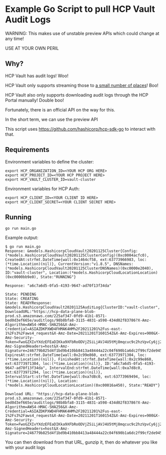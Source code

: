 # Example Go Script to pull HCP Vault Audit Logs

WARNING: This makes use of unstable preview APIs which could change at any time!

USE AT YOUR OWN PERIL


## Why?

HCP Vault has audit logs! Woo!

HCP Vault only supports streaming those to [a small number of places](https://www.hashicorp.com/blog/hcp-vault-adds-3-new-observability-integrations)! Boo!

HCP Vault also only supports downloading audit logs through the HCP Portal manually! Double boo!

Fortunately, there is an official API on the way for this.

In the short term, we can use the preview API

This script uses https://github.com/hashicorp/hcp-sdk-go to interact with that.



## Requirements

Environment variables to define the cluster:

```
export HCP_ORGANIZATION_ID=<YOUR HCP ORG HERE>
export HCP_PROJECT_ID=<YOUR HCP PROJECT HERE>
export HCP_VAULT_CLUSTER_ID=vault-cluster
```

Environment variables for HCP Auth:

```
export HCP_CLIENT_ID=<YOUR CLIENT ID HERE>
export HCP_CLIENT_SECRET=<YOUR CLIENT SECRET HERE>
```

## Running

```
go run main.go
```

Example output:

```
$ go run main.go
Response: &models.HashicorpCloudVault20201125Cluster{Config:(*models.HashicorpCloudVault20201125ClusterConfig)(0xc0004acfc0), CreatedAt:strfmt.DateTime{wall:0x1464cf58, ext:63773966983, loc:(*time.Location)(nil)}, CurrentVersion:"v1.8.5", DNSNames:(*models.HashicorpCloudVault20201125ClusterDNSNames)(0xc0000e2040), ID:"vault-cluster", Location:(*models.HashicorpCloudLocationLocation)(0xc0000bb9e0), State:"RUNNING"}

Response: "a6c7a6d5-0fa5-4193-9647-ad70f13f34da"

State: PENDING
State: CREATING
State: READYResponse: &models.HashicorpCloudVault20201125AuditLog{ClusterID:"vault-cluster", DownloadURL:"https://hcp-data-plane-blob-prod.s3.amazonaws.com/225af347-0fd9-41b1-8571-bed0d3ef665e/auditlogs/98b8bfa8-3115-4831-a598-434d02f83786?X-Amz-Algorithm=AWS4-HMAC-SHA256&X-Amz-Credential=ASIAZDKPXWD4FHMAK4HM%2F20211201%2Fus-east-1%2Fs3%2Faws4_request&X-Amz-Date=20211201T160154Z&X-Amz-Expires=900&X-Amz-Security-Token=FwoGZXIvYXdzEFEaDIKka9XFbRoODVjZSiLjAVJ4U5tMj8mqcuc9c2hzVpvCy6jj2TtLieIkyjTRbFOuqWmLPgdjMkg56tLc7dQBrxBwG3qjXxVQQ%2Fll%2BCsANoiLH6WoHhBZUYz3S0SthOnYSU5E66oTUhpjOMnglKud4drTDYKR2Ljgvpjz0sAmS0Ynko9CVHRwbJIAefpbj4p0MKnVCI6IzmGazfNJxsvIO8EFtG7UbVjDf2tcKcm90oroU0W3tdoHdA6NE6JXM2AuN3M4vsMQfHCqLtjUJ%2F6xxIL3n4yTH6SulQex4IXXbMSzZC5z04c8ZLVrbcs8UhFTZhDIKNGono0GMi2kWNkUFLqdPY3%2FhdLOKeKv%2FTNjrqVW5FSWHQtdJ3LMrTAKfV9jmBRorwPKnFY%3D&X-Amz-SignedHeaders=host&X-Amz-Signature=246779b825d4f1bd9b410bb8413a48444a22c04f690b1a6dc2f99cf2de945c41", ExpiresAt:strfmt.DateTime{wall:0x2c99e860, ext:63773971304, loc:(*time.Location)(nil)}, FinishedAt:strfmt.DateTime{wall:0x2c99e860, ext:63773971304, loc:(*time.Location)(nil)}, ID:"a6c7a6d5-0fa5-4193-9647-ad70f13f34da", IntervalEnd:strfmt.DateTime{wall:0xa7d8c0, ext:63773971294, loc:(*time.Location)(nil)}, IntervalStart:strfmt.DateTime{wall:0xa7d8c0, ext:63773969494, loc:(*time.Location)(nil)}, Location:(*models.HashicorpCloudLocationLocation)(0xc00016a450), State:"READY"}

Download URL: "https://hcp-data-plane-blob-prod.s3.amazonaws.com/225af347-0fd9-41b1-8571-bed0d3ef665e/auditlogs/98b8bfa8-3115-4831-a598-434d02f83786?X-Amz-Algorithm=AWS4-HMAC-SHA256&X-Amz-Credential=ASIAZDKPXWD4FHMAK4HM%2F20211201%2Fus-east-1%2Fs3%2Faws4_request&X-Amz-Date=20211201T160154Z&X-Amz-Expires=900&X-Amz-Security-Token=FwoGZXIvYXdzEFEaDIKka9XFbRoODVjZSiLjAVJ4U5tMj8mqcuc9c2hzVpvCy6jj2TtLieIkyjTRbFOuqWmLPgdjMkg56tLc7dQBrxBwG3qjXxVQQ%2Fll%2BCsANoiLH6WoHhBZUYz3S0SthOnYSU5E66oTUhpjOMnglKud4drTDYKR2Ljgvpjz0sAmS0Ynko9CVHRwbJIAefpbj4p0MKnVCI6IzmGazfNJxsvIO8EFtG7UbVjDf2tcKcm90oroU0W3tdoHdA6NE6JXM2AuN3M4vsMQfHCqLtjUJ%2F6xxIL3n4yTH6SulQex4IXXbMSzZC5z04c8ZLVrbcs8UhFTZhDIKNGono0GMi2kWNkUFLqdPY3%2FhdLOKeKv%2FTNjrqVW5FSWHQtdJ3LMrTAKfV9jmBRorwPKnFY%3D&X-Amz-SignedHeaders=host&X-Amz-Signature=246779b825d4f1bd9b410bb8413a48444a22c04f690b1a6dc2f99cf2de945c41"
```

You can then download from that URL, gunzip it, then do whatever you like with your audit logs

